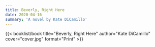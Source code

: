 ```yaml
---
title: Beverly, Right Here
date: 2020-04-16
summary: 'A novel by Kate DiCamillo'
---
```


{{< booklist/book
title="Beverly, Right Here"
author="Kate DiCamillo"
cover="cover.jpg"
format="Print" >}}
